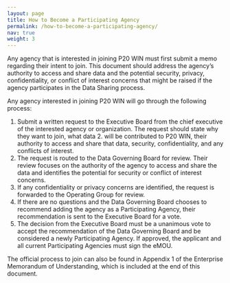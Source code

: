 ```yaml
---
layout: page
title: How to Become a Participating Agency
permalink: /how-to-become-a-participating-agency/
nav: true
weight: 3
---
```


Any agency that is interested in joining P20 WIN must first submit a memo regarding their intent to join. This document should address the agency’s authority to access and share data and the potential security, privacy, confidentiality, or conflict of interest concerns that might be raised if the agency participates in the Data Sharing process.

Any agency interested in joining P20 WIN will go through the following process:

1. Submit a written request to the Executive Board from the chief executive of the interested agency or organization. The request should state why they want to join, what data 2. will be contributed to P20 WIN, their authority to access and share that data, security, confidentiality, and any conflicts of interest. 
3. The request is routed to the Data Governing Board for review. Their review focuses on the authority of the agency to access and share the data and identifies the potential for security or conflict of interest concerns.
4. If any confidentiality or privacy concerns are identified, the request is forwarded to the Operating Group for review.
5. If there are no questions and the Data Governing Board chooses to recommend adding the agency as a Participating Agency, their recommendation is sent to the Executive Board for a vote. 
6. The decision from the Executive Board must be a unanimous vote to accept the recommendation of the Data Governing Board and be considered a newly Participating Agency.
If approved, the applicant and all current Participating Agencies must sign the eMOU.

The official process to join can also be found in Appendix 1 of the Enterprise Memorandum of Understanding, which is included at the end of this document.
